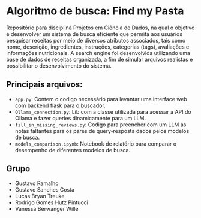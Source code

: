 # Algoritmo de busca: Find my Pasta
Repositório para disciplina Projetos em Ciência de Dados, na qual o objetivo é desenvolver um sistema de busca eficiente que permita aos usuários pesquisar receitas por meio de diversos atributos associados, tais como nome, descrição, ingredientes, instruções, categorias (tags), avaliações e informações nutricionais. A search engine foi desenvolvida utilizando uma base de dados de receitas organizada, a fim de simular arquivos realistas e possibilitar o desenvolvimento do sistema. 

## Principais arquivos:
 - ```app.py```: Contem o codigo necessário para levantar uma interface web com backend flask para o buscador.
 - ```Ollama_connection.py```: Lib com a classe utilizada para acessar a API do Ollama e fazer queries dinamicamente para um LLM.
 - ```fill_in_missing_reviews.py```: Codigo para preencher com um LLM as notas faltantes para os pares de query-resposta dados pelos modelos de busca.
 - ```models_comparison.ipynb```: Notebook de relatório para comparar o desempenho de diferentes modelos de busca.


## Grupo
- Gustavo Ramalho
- Gustavo Sanches Costa
- Lucas Bryan Treuke
- Rodrigo Gomes Hutz Pintucci
- Vanessa Berwanger Wille

